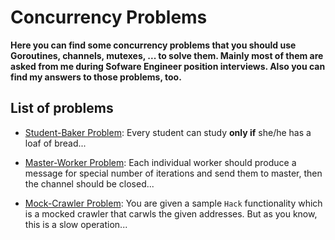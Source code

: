 **Concurrency Problems**
==============
**Here you can find some concurrency problems that you should use Goroutines, channels, mutexes, ... to solve them. Mainly most of them are asked from me during Sofware Engineer position interviews. Also you can find my answers to those problems, too.**

**List of problems**
------------
- [Student-Baker Problem](https://github.com/farbodahm/lets-go/tree/main/concurrencyProblems/cmd/student-baker/): Every student can study **only if** she/he has a loaf of bread...

- [Master-Worker Problem](https://github.com/farbodahm/lets-go/tree/main/concurrencyProblems/cmd/master-worker/): Each individual worker should produce a message for special number of iterations and send them to master, then the channel should be closed...

- [Mock-Crawler Problem](https://github.com/farbodahm/lets-go/tree/main/concurrencyProblems/cmd/mock-crawler/): You are given a sample `Hack` functionality which is a mocked crawler that carwls the given addresses. But as you know, this is a slow operation...